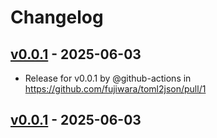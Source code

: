 # Changelog

## [v0.0.1](https://github.com/fujiwara/toml2json/commits/v0.0.1) - 2025-06-03
- Release for v0.0.1 by @github-actions in https://github.com/fujiwara/toml2json/pull/1

## [v0.0.1](https://github.com/fujiwara/toml2json/commits/v0.0.1) - 2025-06-03
